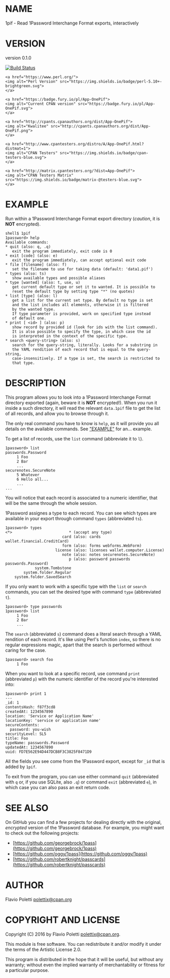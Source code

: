 # NAME

1pif - Read 1Password Interchange Format exports, interactively

# VERSION

version 0.1.0

<div>
    <a href="https://travis-ci.org/polettix/App-OnePif">
    <img alt="Build Status" src="https://travis-ci.org/polettix/App-OnePif.svg?branch=master">
    </a>

    <a href="https://www.perl.org/">
    <img alt="Perl Version" src="https://img.shields.io/badge/perl-5.10+-brightgreen.svg">
    </a>

    <a href="https://badge.fury.io/pl/App-OnePif">
    <img alt="Current CPAN version" src="https://badge.fury.io/pl/App-OnePif.svg">
    </a>

    <a href="http://cpants.cpanauthors.org/dist/App-OnePif">
    <img alt="Kwalitee" src="http://cpants.cpanauthors.org/dist/App-OnePif.png">
    </a>

    <a href="http://www.cpantesters.org/distro/A/App-OnePif.html?distmat=1">
    <img alt="CPAN Testers" src="https://img.shields.io/badge/cpan-testers-blue.svg">
    </a>

    <a href="http://matrix.cpantesters.org/?dist=App-OnePif">
    <img alt="CPAN Testers Matrix" src="https://img.shields.io/badge/matrix-@testers-blue.svg">
    </a>
</div>

# EXAMPLE

Run within a 1Password Interchange Format export directory (_caution_, it
is **NOT** encrypted).

    shell$ 1pif
    1password> help
    Available commands:
    * quit (also: q, .q)
       exit the program immediately, exit code is 0
    * exit [code] (also: e)
       exit the program immediately, can accept optional exit code
    * file [filename] (also: f)
       set the filename to use for taking data (default: 'data1.pif')
    * types (also: ts)
       show available types and possible aliases
    * type [wanted] (also: t, use, u)
       get current default type or set it to wanted. It is possible to
       reset the default type by setting type "*" (no quotes)
    * list [type] (also: l)
       get a list for the current set type. By default no type is set
       and the list includes all elements, otherwise it is filtered
       by the wanted type.
       If type parameter is provided, work on specified type instead
       of default one.
    * print [ <id> ] (also: p)
       show record by provided id (look for ids with the list command).
       It is also possible to specify the type, in which case the id
       is interpreted in the context of the specific type.
    * search <query-string> (also: s)
       search for the query-string, literally. Looks for a substring in
       the YAML rendition of each record that is equal to the query-string,
       case-insensitively. If a type is set, the search is restricted to
       that type.

# DESCRIPTION

This program allows you to look into a 1Password Interchange Format
directory exported (again, beware it is **NOT** encrypted!). When you run
it inside a such directory, it will read the relevant `data.1pif` file to
get the list of all records, and allow you to browse through it.

The only real command you have to know is `help`, as it will provide you
all details on the available commands. See ["EXAMPLE"](#example) for an... example.

To get a list of records, use the `list` command (abbreviate it to `l`).

    1password> list
    passwords.Password
         1 Foo
         2 Bar
         ...
    securenotes.SecureNote
         5 Whatever
         6 Hello all...
         ...
    ...

You will notice that each record is associated to a numeric identifier,
that will be the same through the whole session.

1Password assignes a type to each record. You can see which types are
available in your export through command `types` (abbreviated `ts`).

    1password> types
    <*>                         * (accept any type)
                             card (also: cards wallet.financial.CreditCard)
                             form (also: forms webforms.WebForm)
                          license (also: licenses wallet.computer.License)
                             note (also: notes securenotes.SecureNote)
                                p (also: password passwords passwords.Password)
                 system.Tombstone
            system.folder.Regular
        system.folder.SavedSearch

If you only want to work with a specific type with the `list` or `search`
commands, you can set the desired type with command `type` (abbreviated `t`).

    1password> type passwords
    1password> list
         1 Foo
         2 Bar
         ...

The `search` (abbreviated `s`) command does a literal search through a YAML
rendition of each record. It's like using Perl's function `index`, so there
is no regular expressions magic, apart that the search is performed without
caring for the case.

    1password> search foo
         1 Foo

When you want to look at a specific record, use command `print` (abbreviated
`p`) with the numeric identifier of the record you're interested into:

    1password> print 1
    ---
    _id: 1
    contentsHash: f87f3cd8
    createdAt: 1234567890
    location: 'Service or Application Name'
    locationKey: 'service or application name'
    secureContents:
      password: you-wish
    securityLevel: SL5
    title: Foo
    typeName: passwords.Password
    updatedAt: 1234567890
    uuid: FD7E562E94D447DCB8F3C3825F8471D9

All the fields you see come from the 1Password export, except for `_id` that
is added by `1pif`.

To exit from the program, you can use either command `quit` (abbreviated with
`q` or, if you use SQLite, also `.q`) or command `exit` (abbreviated `e`),
in which case you can also pass an exit return code.

# SEE ALSO

On GitHub you can find a few projects for dealing directly with the
original, _encrypted_ version of the 1Password database. For example, you
might want to check out the following projects:

- [https://github.com/georgebrock/1pass](https://github.com/georgebrock/1pass)
- [https://github.com/oggy/1pass](https://github.com/oggy/1pass)
- [https://github.com/robertknight/passcards](https://github.com/robertknight/passcards)

# AUTHOR

Flavio Poletti <polettix@cpan.org>

# COPYRIGHT AND LICENSE

Copyright (C) 2016 by Flavio Poletti polettix@cpan.org.

This module is free software.  You can redistribute it and/or
modify it under the terms of the Artistic License 2.0.

This program is distributed in the hope that it will be useful,
but without any warranty; without even the implied warranty of
merchantability or fitness for a particular purpose.
